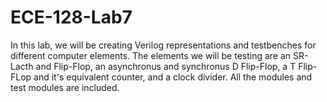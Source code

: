 # ECE-128-Lab7

In this lab, we will be creating Verilog representations and testbenches for different computer elements. 
The elements we will be testing are an SR-Lacth and Flip-Flop, an asynchronus and synchronus D Flip-Flop, a
T Flip-FLop and it's equivalent counter, and a clock divider. All the modules and test modules are included. 
